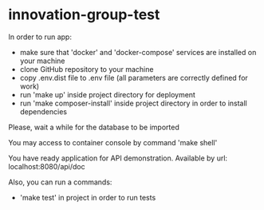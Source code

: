 # innovation-group-test

In order to run app:
- make sure that 'docker' and 'docker-compose' services are installed on your machine
- clone GitHub repository to your machine
- copy .env.dist file to .env file (all parameters are correctly defined for work)
- run 'make up' inside project directory for deployment
- run 'make composer-install' inside project directory in order to install dependencies

Please, wait a while for the database to be imported

You may access to container console by command 'make shell'

You have ready application for API demonstration.
Available by url: localhost:8080/api/doc

Also, you can run a commands:
- 'make test' in project in order to run tests
